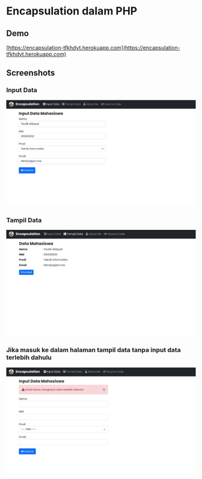 # Encapsulation dalam PHP

## Demo
[https://encapsulation-tfkhdyt.herokuapp.com](https://encapsulation-tfkhdyt.herokuapp.com)

## Screenshots

### Input Data
![Input data](asset/images/input-data.jpg)

### Tampil Data
![Tampil data](asset/images/tampil-data.jpg)

### Jika masuk ke dalam halaman tampil data tanpa input data terlebih dahulu
![Gagal input data](asset/images/input-data-gagal.jpg)